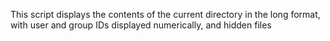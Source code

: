 This script displays the contents of the current directory in the long format, with user and group IDs displayed numerically, and hidden files
